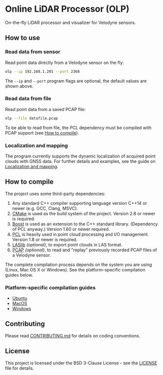 # Online LiDAR Processor (OLP)

On-the-fly LiDAR processor and visualizer for Velodyne sensors.

## How to use

### Read data from sensor
Read point data directly from a Velodyne sensor on the fly:
```bash
olp --ip 192.168.1.201 --port 2368
```
The `--ip` and `--port` program flags are optional, the default values are shown above.

### Read data from file
Read point data from a saved PCAP file:
```bash
olp --file datafile.pcap
```
To be able to read from file, the *PCL* dependency must be compiled with PCAP support (see [How to compile](#how-to-compile)).

### Localization and mapping
The program currently supports the dynamic localization of acquired point clouds with GNSS data. For further details and examples, see the guide on [Localization and mapping](LOCALIZATION.md).

## How to compile

The project uses some third-party dependencies:
 1. Any standard C++ compiler supporting language version C++14 or newer (e.g. GCC, Clang, MSVC).
 2. [CMake](https://cmake.org/) is used as the build system of the project. Version 2.8 or newer is required.
 3. [Boost](https://www.boost.org/) is used as an extension to the C++ standard library. (Dependency of PCL anyway.) Version 1.60 or newer required.
 4. [PCL](http://pointclouds.org/) is heavily used in point cloud processing and I/O management. Version 1.8 or newer is required.
 5. [LASlib](https://github.com/LAStools/LAStools/tree/master/LASlib/) *(optional)*, to export point clouds in LAS format.
 6. [PCAP](https://en.wikipedia.org/wiki/Pcap) *(optional)*, to read and "replay" previously recorded PCAP files of a Velodyne sensor.

The complete compilation process depends on the system you are using (Linux, Mac OS X or Windows). See the platform-specific compilation guides below.

### Platform-specific compilation guides

 * [Ubuntu](INSTALL_UBUNTU.md)
 * [MacOS](INSTALL_MACOS.md)
 * [Windows](INSTALL_WINDOWS.md)

## Contributing

Please read [CONTRIBUTING.md](CONTRIBUTING.md) for details on coding conventions.

## License

This project is licensed under the BSD 3-Clause License - see the [LICENSE](LICENSE) file for details.
